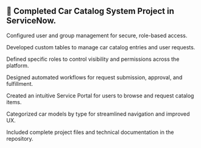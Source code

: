 ## 🚗 Completed Car Catalog System Project in ServiceNow.

Configured user and group management for secure, role-based access.

Developed custom tables to manage car catalog entries and user requests.

Defined specific roles to control visibility and permissions across the platform.

Designed automated workflows for request submission, approval, and fulfillment.

Created an intuitive Service Portal for users to browse and request catalog items.

Categorized car models by type for streamlined navigation and improved UX.

Included complete project files and technical documentation in the repository.
